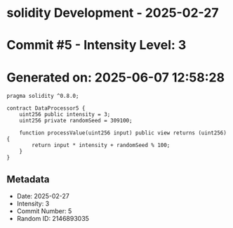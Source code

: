 ﻿# solidity Development - 2025-02-27
# Commit #5 - Intensity Level: 3
# Generated on: 2025-06-07 12:58:28
```solidity
pragma solidity ^0.8.0;

contract DataProcessor5 {
    uint256 public intensity = 3;
    uint256 private randomSeed = 309100;

    function processValue(uint256 input) public view returns (uint256) {
        return input * intensity + randomSeed % 100;
    }
}
```
## Metadata
- Date: 2025-02-27
- Intensity: 3
- Commit Number: 5
- Random ID: 2146893035
